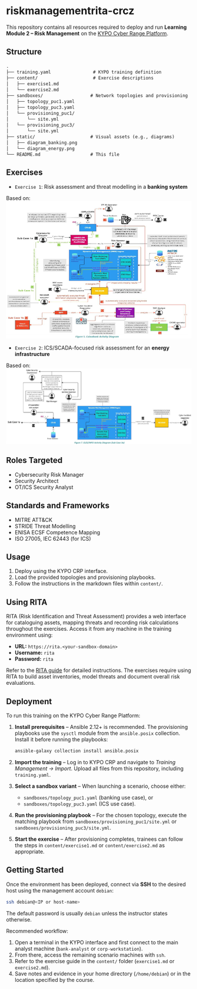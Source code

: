 # riskmanagementrita-crcz

This repository contains all resources required to deploy and run **Learning Module 2 – Risk Management** 
on the [KYPO Cyber Range Platform](https://docs.crp.kypo.muni.cz/).

## Structure

```
.
├── training.yaml                # KYPO training definition
├── content/                     # Exercise descriptions
│   ├── exercise1.md
│   └── exercise2.md
├── sandboxes/                  # Network topologies and provisioning
│   ├── topology_puc1.yaml
│   ├── topology_puc3.yaml
│   └── provisioning_puc1/
│       └── site.yml
│   └── provisioning_puc3/
│       └── site.yml
├── static/                     # Visual assets (e.g., diagrams)
│   ├── diagram_banking.png
│   └── diagram_energy.png
└── README.md                   # This file
```

## Exercises

- `Exercise 1`: Risk assessment and threat modelling in a **banking system**  

Based on:
![Diagram banking](static/diagram_banking.png)

- `Exercise 2`: ICS/SCADA-focused risk assessment for an **energy infrastructure**

Based on:
![Diagram energy](static/diagram_energy.png)

## Roles Targeted

- Cybersecurity Risk Manager
- Security Architect
- OT/ICS Security Analyst

## Standards and Frameworks

- MITRE ATT&CK
- STRIDE Threat Modelling
- ENISA ECSF Competence Mapping
- ISO 27005, IEC 62443 (for ICS)

## Usage

1. Deploy using the KYPO CRP interface.
2. Load the provided topologies and provisioning playbooks.
3. Follow the instructions in the markdown files within `content/`.

## Using RITA

RITA (Risk Identification and Threat Assessment) provides a web interface for
cataloguing assets, mapping threats and recording risk calculations throughout
the exercises. Access it from any machine in the training environment using:

- **URL:** `https://rita.<your-sandbox-domain>`
- **Username:** `rita`
- **Password:** `rita`

Refer to the [RITA guide](content/rita_guide.md) for detailed instructions. The
exercises require using RITA to build asset inventories, model threats and
document overall risk evaluations.

## Deployment

To run this training on the KYPO Cyber Range Platform:

1. **Install prerequisites** – Ansible 2.12+ is recommended. The provisioning playbooks use the `sysctl` module from the `ansible.posix` collection. Install it before running the playbooks:

   ```bash
   ansible-galaxy collection install ansible.posix
   ```
2. **Import the training** – Log in to KYPO CRP and navigate to *Training Management → Import*. Upload all files from this repository, including `training.yaml`.
3. **Select a sandbox variant** – When launching a scenario, choose either:
   - `sandboxes/topology_puc1.yaml` (banking use case), or
   - `sandboxes/topology_puc3.yaml` (ICS use case).
4. **Run the provisioning playbook** – For the chosen topology, execute the matching playbook from `sandboxes/provisioning_puc1/site.yml` or `sandboxes/provisioning_puc3/site.yml`.
5. **Start the exercise** – After provisioning completes, trainees can follow the steps in `content/exercise1.md` or `content/exercise2.md` as appropriate.

## Getting Started

Once the environment has been deployed, connect via **SSH** to the desired host using the management account `debian`:

```bash
ssh debian@<IP or host-name>
```

The default password is usually `debian` unless the instructor states otherwise.

Recommended workflow:

1. Open a terminal in the KYPO interface and first connect to the main analyst machine (`bank-analyst` or `corp-workstation`).
2. From there, access the remaining scenario machines with `ssh`.
3. Refer to the exercise guide in the `content/` folder (`exercise1.md` or `exercise2.md`).
4. Save notes and evidence in your home directory (`/home/debian`) or in the location specified by the course.
